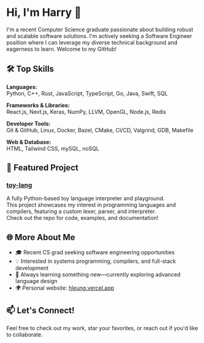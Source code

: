 # Hi, I'm Harry 👋

I'm a recent Computer Science graduate passionate about building robust and scalable software solutions. I'm actively seeking a Software Engineer position where I can leverage my diverse technical background and eagerness to learn. Welcome to my GitHub!

## 🛠️ Top Skills

**Languages:**  
Python, C++, Rust, JavaScript, TypeScript, Go, Java, Swift, SQL

**Frameworks & Libraries:**  
React.js, Next.js, Keras, NumPy, LLVM, OpenGL, Node.js, Redis

**Developer Tools:**  
Git & GitHub, Linux, Docker, Bazel, CMake, CI/CD, Valgrind, GDB, Makefile

**Web & Database:**  
HTML, Tailwind CSS, mySQL, noSQL

## 🚀 Featured Project

### [toy-lang](https://github.com/hgleung/toy-lang)
A fully Python-based toy language interpreter and playground.  
This project showcases my interest in programming languages and compilers, featuring a custom lexer, parser, and interpreter.  
Check out the repo for code, examples, and documentation!

## 🌐 More About Me

- 🎓 Recent CS grad seeking software engineering opportunities
- 💡 Interested in systems programming, compilers, and full-stack development
- 🌱 Always learning something new—currently exploring advanced language design
- 🌍 Personal website: [hleung.vercel.app](https://hleung.vercel.app/)

## 📫 Let's Connect!
Feel free to check out my work, star your favorites, or reach out if you'd like to collaborate.
